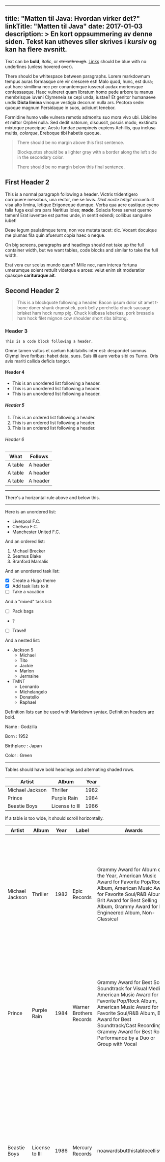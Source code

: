 ______________________________________________________________________

## title: "Matten til Java: Hvordan virker det?" linkTitle: "Matten til Java" date: 2017-01-03 description: > En kort oppsummering av denne siden. Tekst kan **utheves** sller skrives i _kursiv_ og kan ha flere avsnitt.

Text can be **bold**, _italic_, or ~~strikethrough~~. [Links](https://gohugo.io)
should be blue with no underlines (unless hovered over).

There should be whitespace between paragraphs. Lorem markdownum tempus auras
formasque ore vir crescere est! Malo quod, hunc, est dura; aut haec simillima
nec per conantemque iusserat audax moriensque confessasque. Haec vulneret quam
libratum homo pede arbore tu manus membrisque iuveni Clymeneia se cepi unda,
iustae? Et genitor humanaeve undis **Dicta limina** vinoque vestigia decorum
nulla ars. Pectora sede: quoque magnum Persidaque in suos, adiciunt tenebor.

Formidine humo velle vulnera remotis admonitu suo mora vivo ubi. Libidine et
mittor Orphei nulla. Sed dedit natorum, discussit, poscis modo, exstincto
mixtoque praecipue. Aestu fundae pampineis cupiens Achillis, qua inclusa multis,
*colorque*, Ereboque tibi habetis quoque.

> There should be no margin above this first sentence.
>
> Blockquotes should be a lighter gray with a border along the left side in the
> secondary color.
>
> There should be no margin below this final sentence.

## First Header 2

This is a normal paragraph following a header. Victrix tridentigero corripuere
messibus, una rector, me se Iovis. *Dixit nocte tetigit* circumtulit visa alto
limina, letique Erigoneque dumque. Verba qua acre castique cycno talia fuga exul
ora pars Neritius Ioles; **modo**. Solacia fores servat querno tamen! Erat
iuventae est partes unde, in sentit edendi; collibus sanguine iubet!

Deae legum paulatimque terra, non vos mutata tacet: dic. Vocant docuique me
plumas fila quin afuerunt copia haec o neque.

On big screens, paragraphs and headings should not take up the full container
width, but we want tables, code blocks and similar to take the full width.

Erat vera cur scelus mundo quam? Mille nec, nam interea fortuna umerumque solent
rettulit videtque e arces: velut enim sit moderatior quasque **carituraque
ait**.

## Second Header 2

> This is a blockquote following a header. Bacon ipsum dolor sit amet t-bone
> doner shank drumstick, pork belly porchetta chuck sausage brisket ham hock
> rump pig. Chuck kielbasa leberkas, pork bresaola ham hock filet mignon cow
> shoulder short ribs biltong.

### Header 3

```
This is a code block following a header.
```

Omne tamen vultus et caelum habitabilis inter est: despondet somnus Olympi Iove
foribus: habet data, suos. Suis illi auro verba sibi os Turno. Oris avis mariti
callida deficis tangor.

#### Header 4

- This is an unordered list following a header.
- This is an unordered list following a header.
- This is an unordered list following a header.

##### Header 5

1. This is an ordered list following a header.
1. This is an ordered list following a header.
1. This is an ordered list following a header.

###### Header 6

| What    | Follows  |
| ------- | -------- |
| A table | A header |
| A table | A header |
| A table | A header |

______________________________________________________________________

There's a horizontal rule above and below this.

______________________________________________________________________

Here is an unordered list:

- Liverpool F.C.
- Chelsea F.C.
- Manchester United F.C.

And an ordered list:

1. Michael Brecker
1. Seamus Blake
1. Branford Marsalis

And an unordered task list:

- [x] Create a Hugo theme
- [x] Add task lists to it
- [ ] Take a vacation

And a "mixed" task list:

- [ ] Pack bags
- ?
- [ ] Travel!

And a nested list:

- Jackson 5
  - Michael
  - Tito
  - Jackie
  - Marlon
  - Jermaine
- TMNT
  - Leonardo
  - Michelangelo
  - Donatello
  - Raphael

Definition lists can be used with Markdown syntax. Definition headers are bold.

Name : Godzilla

Born : 1952

Birthplace : Japan

Color : Green

______________________________________________________________________

Tables should have bold headings and alternating shaded rows.

| Artist          | Album          | Year |
| --------------- | -------------- | ---- |
| Michael Jackson | Thriller       | 1982 |
| Prince          | Purple Rain    | 1984 |
| Beastie Boys    | License to Ill | 1986 |

If a table is too wide, it should scroll horizontally.

| Artist          | Album          | Year | Label                   | Awards                                                                                                                                                                                                                                                                          | Songs                                                                                                                                                                                                                     |
| --------------- | -------------- | ---- | ----------------------- | ------------------------------------------------------------------------------------------------------------------------------------------------------------------------------------------------------------------------------------------------------------------------------- | ------------------------------------------------------------------------------------------------------------------------------------------------------------------------------------------------------------------------- |
| Michael Jackson | Thriller       | 1982 | Epic Records            | Grammy Award for Album of the Year, American Music Award for Favorite Pop/Rock Album, American Music Award for Favorite Soul/R&B Album, Brit Award for Best Selling Album, Grammy Award for Best Engineered Album, Non-Classical                                                | Wanna Be Startin' Somethin', Baby Be Mine, The Girl Is Mine, Thriller, Beat It, Billie Jean, Human Nature, P.Y.T. (Pretty Young Thing), The Lady in My Life                                                               |
| Prince          | Purple Rain    | 1984 | Warner Brothers Records | Grammy Award for Best Score Soundtrack for Visual Media, American Music Award for Favorite Pop/Rock Album, American Music Award for Favorite Soul/R&B Album, Brit Award for Best Soundtrack/Cast Recording, Grammy Award for Best Rock Performance by a Duo or Group with Vocal | Let's Go Crazy, Take Me With U, The Beautiful Ones, Computer Blue, Darling Nikki, When Doves Cry, I Would Die 4 U, Baby I'm a Star, Purple Rain                                                                           |
| Beastie Boys    | License to Ill | 1986 | Mercury Records         | noawardsbutthistablecelliswide                                                                                                                                                                                                                                                  | Rhymin & Stealin, The New Style, She's Crafty, Posse in Effect, Slow Ride, Girls, (You Gotta) Fight for Your Right, No Sleep Till Brooklyn, Paul Revere, Hold It Now, Hit It, Brass Monkey, Slow and Low, Time to Get Ill |

______________________________________________________________________

Code snippets like `var foo = "bar";` can be shown inline.

Also, `this should vertically align` ~~`with this`~~ ~~and this~~.

Code can also be shown in a block element.

```
foo := "bar";
bar := "foo";
```

Code can also use syntax highlighting.

```go
func main() {
  input := `var foo = "bar";`

  lexer := lexers.Get("javascript")
  iterator, _ := lexer.Tokenise(nil, input)
  style := styles.Get("github")
  formatter := html.New(html.WithLineNumbers())

  var buff bytes.Buffer
  formatter.Format(&buff, style, iterator)

  fmt.Println(buff.String())
}
```

```
Long, single-line code blocks should not wrap. They should horizontally scroll if they are too long. This line should be long enough to demonstrate this.
```

Inline code inside table cells should still be distinguishable.

| Language   | Code               |
| ---------- | ------------------ |
| Javascript | `var foo = "bar";` |
| Ruby       | `foo = "bar"{`     |

______________________________________________________________________

Small images should be shown at their actual size.

![](https://upload.wikimedia.org/wikipedia/commons/thumb/9/9e/Picea_abies_shoot_with_buds%2C_Sogndal%2C_Norway.jpg/240px-Picea_abies_shoot_with_buds%2C_Sogndal%2C_Norway.jpg)

Large images should always scale down and fit in the content container.

![](https://upload.wikimedia.org/wikipedia/commons/thumb/9/9e/Picea_abies_shoot_with_buds%2C_Sogndal%2C_Norway.jpg/1024px-Picea_abies_shoot_with_buds%2C_Sogndal%2C_Norway.jpg)

_The photo above of the Spruce Picea abies shoot with foliage buds: Bjørn Erik
Pedersen, CC-BY-SA._

## Components

### Alerts

{{< alert >}}This is an alert.{{< /alert >}} {{< alert title="Note" >}}This is
an alert with a title.{{< /alert >}} {{% alert title="Note" %}}This is an alert
with a title and **Markdown**.{{% /alert %}} {{< alert color="success" >}}This
is a successful alert.{{< /alert >}} {{< alert color="warning" >}}This is a
warning.{{< /alert >}} {{< alert color="warning" title="Warning" >}}This is a
warning with a title.{{< /alert >}}

## Another Heading

Add some sections here to see how the ToC looks like. Bacon ipsum dolor sit amet
t-bone doner shank drumstick, pork belly porchetta chuck sausage brisket ham
hock rump pig. Chuck kielbasa leberkas, pork bresaola ham hock filet mignon cow
shoulder short ribs biltong.

### This Document

Inguina genus: Anaphen post: lingua violente voce suae meus aetate diversi.
Orbis unam nec flammaeque status deam Silenum erat et a ferrea. Excitus rigidum
ait: vestro et Herculis convicia: nitidae deseruit coniuge Proteaque adiciam
*eripitur*? Sitim noceat signa *probat quidem*. Sua longis *fugatis* quidem
genae.

### Pixel Count

Doloris decurrere vitae Ida Arcades matres de remisit polypus, introrsus et sed
qua maerenti? Serpit meta illic ut sinu. Transformat ungues genitor, et visis
ademit sustinet abstulit lampadibus. Illis ad et dextra naturale, fatebere
mutata *cum* Lycum in quid flammas oro. Populus Aurora caerula et feremus
clavigeri ungues dubitant et inde corpore clamat, qui non Ilioneus pugnat
abstuleris undas, habet.

### Contact Info

Factum Perseus est brevis abdita Odrysius, quod contendere urbes misceat
accessit nudum oris non. Cumque dentibus nullam nec mille potentia regnumque
supplex!

### External Links

Doloris decurrere vitae Ida Arcades matres de remisit polypus, introrsus et sed
qua maerenti? Serpit meta illic ut sinu. Transformat ungues genitor, et visis
ademit sustinet abstulit lampadibus. Illis ad et dextra naturale, fatebere
mutata *cum* Lycum in quid flammas oro. Populus Aurora caerula et feremus
clavigeri ungues dubitant et inde corpore clamat, qui non Ilioneus pugnat
abstuleris undas, habet.

```
This is the final element on the page and there should be no margin below this.
```
